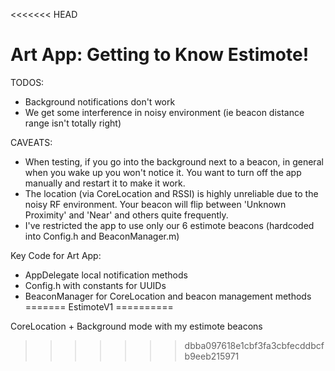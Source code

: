 <<<<<<< HEAD
# Art App: Getting to Know Estimote!

TODOS:

* Background notifications don't work
* We get some interference in noisy environment (ie beacon distance range isn't totally right)

CAVEATS:

* When testing, if you go into the background next to a beacon, in general when you wake up you won't notice it. You want to turn off the app manually and restart it to make it work.
* The location (via CoreLocation and RSSI) is highly unreliable due to the noisy RF environment. Your beacon will flip between 'Unknown Proximity' and 'Near' and others quite frequently.
* I've restricted the app to use only our 6 estimote beacons (hardcoded into Config.h and BeaconManager.m)

Key Code for Art App:

* AppDelegate local notification methods
* Config.h with constants for UUIDs
* BeaconManager for CoreLocation and beacon management methods
=======
EstimoteV1
==========

CoreLocation + Background mode with my estimote beacons
>>>>>>> dbba097618e1cbf3fa3cbfecddbcfb9eeb215971
